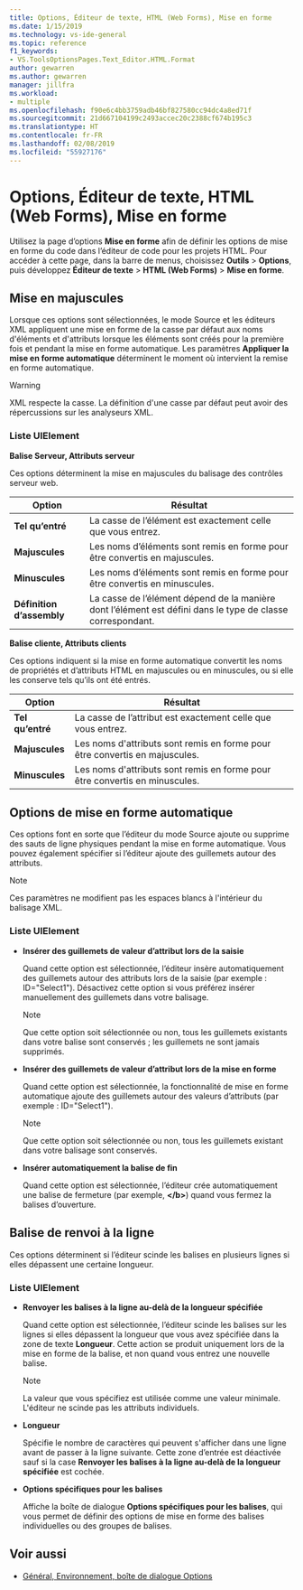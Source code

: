 ```yaml
---
title: Options, Éditeur de texte, HTML (Web Forms), Mise en forme
ms.date: 1/15/2019
ms.technology: vs-ide-general
ms.topic: reference
f1_keywords:
- VS.ToolsOptionsPages.Text_Editor.HTML.Format
author: gewarren
ms.author: gewarren
manager: jillfra
ms.workload:
- multiple
ms.openlocfilehash: f90e6c4bb3759adb46bf827580cc94dc4a8ed71f
ms.sourcegitcommit: 21d667104199c2493accec20c2388cf674b195c3
ms.translationtype: HT
ms.contentlocale: fr-FR
ms.lasthandoff: 02/08/2019
ms.locfileid: "55927176"
---
```

# <a name="options-text-editor-html-web-forms-formatting"></a>Options, Éditeur de texte, HTML (Web Forms), Mise en forme

Utilisez la page d’options **Mise en forme** afin de définir les options de mise en forme du code dans l’éditeur de code pour les projets HTML. Pour accéder à cette page, dans la barre de menus, choisissez **Outils** > **Options**, puis développez **Éditeur de texte** > **HTML (Web Forms)** > **Mise en forme**.

## <a name="capitalization"></a>Mise en majuscules

Lorsque ces options sont sélectionnées, le mode Source et les éditeurs XML appliquent une mise en forme de la casse par défaut aux noms d'éléments et d'attributs lorsque les éléments sont créés pour la première fois et pendant la mise en forme automatique. Les paramètres **Appliquer la mise en forme automatique** déterminent le moment où intervient la remise en forme automatique.

> [!WARNING]
> XML respecte la casse. La définition d'une casse par défaut peut avoir des répercussions sur les analyseurs XML.

### <a name="uielement-list"></a>Liste UIElement

**Balise Serveur, Attributs serveur**

Ces options déterminent la mise en majuscules du balisage des contrôles serveur web.

|Option|Résultat|
|---------------------------------|------------------------------|
|**Tel qu’entré**|La casse de l’élément est exactement celle que vous entrez.|
|**Majuscules**|Les noms d’éléments sont remis en forme pour être convertis en majuscules.|
|**Minuscules**|Les noms d’éléments sont remis en forme pour être convertis en minuscules.|
|**Définition d’assembly**|La casse de l’élément dépend de la manière dont l’élément est défini dans le type de classe correspondant.|


**Balise cliente, Attributs clients**

Ces options indiquent si la mise en forme automatique convertit les noms de propriétés et d’attributs HTML en majuscules ou en minuscules, ou si elle les conserve tels qu’ils ont été entrés.

|Option|Résultat|
|---------------------------------|------------------------------|
|**Tel qu’entré**|La casse de l’attribut est exactement celle que vous entrez.|
|**Majuscules**|Les noms d'attributs sont remis en forme pour être convertis en majuscules.|
|**Minuscules**|Les noms d'attributs sont remis en forme pour être convertis en minuscules.|


## <a name="automatic-formatting-options"></a>Options de mise en forme automatique

Ces options font en sorte que l’éditeur du mode Source ajoute ou supprime des sauts de ligne physiques pendant la mise en forme automatique. Vous pouvez également spécifier si l’éditeur ajoute des guillemets autour des attributs.

> [!NOTE]
> Ces paramètres ne modifient pas les espaces blancs à l'intérieur du balisage XML.

### <a name="uielement-list"></a>Liste UIElement

- **Insérer des guillemets de valeur d’attribut lors de la saisie**

   Quand cette option est sélectionnée, l’éditeur insère automatiquement des guillemets autour des attributs lors de la saisie (par exemple : ID="Select1"). Désactivez cette option si vous préférez insérer manuellement des guillemets dans votre balisage.


   > [!NOTE]
   > Que cette option soit sélectionnée ou non, tous les guillemets existants dans votre balise sont conservés ; les guillemets ne sont jamais supprimés.

- **Insérer des guillemets de valeur d’attribut lors de la mise en forme**

   Quand cette option est sélectionnée, la fonctionnalité de mise en forme automatique ajoute des guillemets autour des valeurs d’attributs (par exemple : ID="Select1").

   > [!NOTE]
   > Que cette option soit sélectionnée ou non, tous les guillemets existant dans votre balisage sont conservés.

- **Insérer automatiquement la balise de fin**

   Quand cette option est sélectionnée, l’éditeur crée automatiquement une balise de fermeture (par exemple, **\</b>**) quand vous fermez la balises d’ouverture.

## <a name="tag-wrapping"></a>Balise de renvoi à la ligne

Ces options déterminent si l’éditeur scinde les balises en plusieurs lignes si elles dépassent une certaine longueur.

### <a name="uielement-list"></a>Liste UIElement

- **Renvoyer les balises à la ligne au-delà de la longueur spécifiée** 

   Quand cette option est sélectionnée, l’éditeur scinde les balises sur les lignes si elles dépassent la longueur que vous avez spécifiée dans la zone de texte **Longueur**. Cette action se produit uniquement lors de la mise en forme de la balise, et non quand vous entrez une nouvelle balise.

   > [!NOTE]
   > La valeur que vous spécifiez est utilisée comme une valeur minimale. L'éditeur ne scinde pas les attributs individuels.

- **Longueur**

   Spécifie le nombre de caractères qui peuvent s'afficher dans une ligne avant de passer à la ligne suivante. Cette zone d’entrée est déactivée sauf si la case **Renvoyer les balises à la ligne au-delà de la longueur spécifiée**  est cochée.

- **Options spécifiques pour les balises**

   Affiche la boîte de dialogue **Options spécifiques pour les balises**, qui vous permet de définir des options de mise en forme des balises individuelles ou des groupes de balises.

## <a name="see-also"></a>Voir aussi

- [Général, Environnement, boîte de dialogue Options](../../ide/reference/general-environment-options-dialog-box.md)